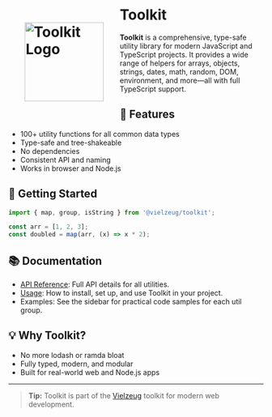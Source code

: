 # <img src='/logo-utils.svg' alt='Toolkit Logo' width='156' style="float: left; padding: 1rem; margin: 1rem; background-color: var(--vp-home-hero-image-background-image);"/> Toolkit

**Toolkit** is a comprehensive, type-safe utility library for modern JavaScript and TypeScript projects. It provides a wide range of helpers for arrays, objects, strings, dates, math, random, DOM, environment, and more—all with full TypeScript support.

## 🚀 Features

- 100+ utility functions for all common data types
- Type-safe and tree-shakeable
- No dependencies
- Consistent API and naming
- Works in browser and Node.js

## 🏁 Getting Started

```ts
import { map, group, isString } from '@vielzeug/toolkit';

const arr = [1, 2, 3];
const doubled = map(arr, (x) => x * 2);
```

## 📚 Documentation

- [API Reference](./api.md): Full API details for all utilities.
- [Usage](./usage.md): How to install, set up, and use Toolkit in your project.
- Examples: See the sidebar for practical code samples for each util group.

## 💡 Why Toolkit?

- No more lodash or ramda bloat
- Fully typed, modern, and modular
- Built for real-world web and Node.js apps

---

> **Tip:** Toolkit is part of the [Vielzeug](https://github.com/vielzeug) toolkit for modern web development.
